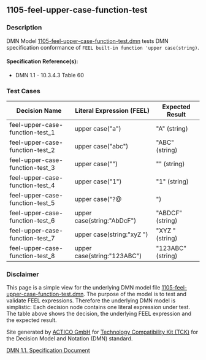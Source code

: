 1105-feel-upper-case-function-test
--------------------

### Description ###

DMN Model [1105-feel-upper-case-function-test.dmn](./1105-feel-upper-case-function-test.dmn) tests DMN specification conformance of `FEEL built-in function 'upper case(string)`.

#### Specification Reference(s): ####
 * DMN 1.1 - 10.3.4.3 Table 60

### Test Cases ###

|Decision Name| Literal Expression (FEEL) | Expected Result|
|-------------|-------------------------- |----------------|
|feel-upper-case-function-test_1|upper case("a")|"A" (string)|
|feel-upper-case-function-test_2|upper case("abc")|"ABC" (string)|
|feel-upper-case-function-test_3|upper case("")|"" (string)|
|feel-upper-case-function-test_4|upper case("1")|"1" (string)|
|feel-upper-case-function-test_5|upper case("?@|")|"?@|" (string)|
|feel-upper-case-function-test_6|upper case(string:"AbDcF")|"ABDCF" (string)|
|feel-upper-case-function-test_7|upper case(string:"xyZ ")|"XYZ " (string)|
|feel-upper-case-function-test_8|upper case(string:"123ABC")|"123ABC" (string)|

         

### Disclaimer ###
This page is a simple view for the underlying DMN model file [1105-feel-upper-case-function-test.dmn](./1105-feel-upper-case-function-test.dmn).
The purpose of the model is to test and validate FEEL expressions. Therefore the underlying DMN model is simplistic:
Each decision node contains one literal expression under test. The table above shows the decision, the underlying FEEL expression and the expected result.

Site generated by [ACTICO GmbH](https://actico.com) for [Technology Compatibility Kit (TCK)](https://dmn-tck.github.io/tck/) for the Decision Model and Notation (DMN) standard.

[DMN 1.1. Specification Document](http://www.omg.org/spec/DMN/1.1/) 
  